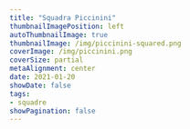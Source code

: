 ```yaml
---
title: "Squadra Piccinini"
thumbnailImagePosition: left
autoThumbnailImage: true
thumbnailImage: /img/piccinini-squared.png
coverImage: /img/piccinini.png
coverSize: partial
metaAlignment: center
date: 2021-01-20
showDate: false
tags:
- squadre
showPagination: false
---
```



